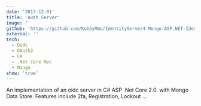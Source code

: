 ```yaml
---
date: '2017-12-01'
title: 'Auth Server'
image: ''
github: 'https://github.com/KobbyMmo/IdentityServer4-Mongo-ASP.NET-Identity'
external: ''
tech:
  - Oidc
  - OAuth2
  - C#
  - .Net Core Mvc
  - Mongo
show: 'true'
---
```


An implementation of an oidc server in C# ASP .Net Core 2.0. with Mongo Data Store. Features include 2fa, Registration,
Lockout ...
